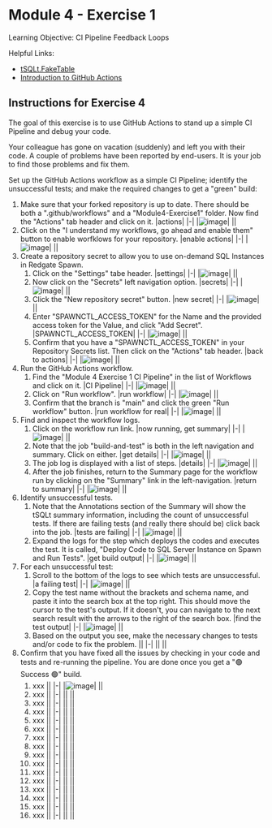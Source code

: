 # Module 4 - Exercise 1
Learning Objective: CI Pipeline Feedback Loops

Helpful Links:
- [tSQLt.FakeTable](https://tsqlt.org/user-guide/isolating-dependencies/faketable/)
- [Introduction to GitHub Actions](https://docs.github.com/en/actions/learn-github-actions/introduction-to-github-actions)

## Instructions for Exercise 4

The goal of this exercise is to use GitHub Actions to stand up a simple CI Pipeline and debug your code.

Your colleague has gone on vacation (suddenly) and left you with their code. A couple of problems have been reported by end-users. It is your job to find those problems and fix them.

Set up the GitHub Actions workflow as a simple CI Pipeline; identify the unsuccessful tests; and make the required changes to get a "green" build:

1. Make sure that your forked repository is up to date. There should be both a ".github/workflows" and a "Module4-Exercise1" folder. Now find the "Actions" tab header and click on it.
  |actions|
  |-|
  |![image](https://user-images.githubusercontent.com/298017/116835595-2c7e1480-ab91-11eb-9f6e-3cd0ec3a6536.png)|
  ||
1. Click on the "I understand my workflows, go ahead and enable them" button to enable worfklows for your repository.
  |enable actions|
  |-|
  |![image](https://user-images.githubusercontent.com/298017/116835634-57686880-ab91-11eb-9f14-951d5b9dab15.png)|
  ||
1. Create a repository secret to allow you to use on-demand SQL Instances in Redgate Spawn.
   1. Click on the "Settings" tabe header.
      |settings|
      |-|
      |![image](https://user-images.githubusercontent.com/298017/116835661-6cdd9280-ab91-11eb-861e-2091791c7681.png)|
      ||
   1. Now click on the "Secrets" left navigation option.
      |secrets|
      |-|
      |![image](https://user-images.githubusercontent.com/298017/116835680-82eb5300-ab91-11eb-9145-fb1a4b56afc3.png)|
      ||
   1. Click the "New repository secret" button.
      |new secret|
      |-|
      |![image](https://user-images.githubusercontent.com/298017/116835693-972f5000-ab91-11eb-9b0f-622ad4c80728.png)|
      ||
   1. Enter "SPAWNCTL_ACCESS_TOKEN" for the Name and the provided access token for the Value, and click "Add Secret".
      |SPAWNCTL_ACCESS_TOKEN|
      |-|
      |![image](https://user-images.githubusercontent.com/298017/116835743-d1005680-ab91-11eb-8c2d-3e57b0a4335f.png)|
      ||
   1. Confirm that you have a "SPAWNCTL_ACCESS_TOKEN" in your Repository Secrets list. Then click on the "Actions" tab header.
      |back to actions|
      |-|
      |![image](https://user-images.githubusercontent.com/298017/116835768-ef665200-ab91-11eb-951b-29b71ca85ae5.png)|
      ||
1. Run the GitHub Actions workflow.
   1. Find the "Module 4 Exercise 1 CI Pipeline" in the list of Workflows and click on it.
      |CI Pipeline|
      |-|
      |![image](https://user-images.githubusercontent.com/298017/116835826-263c6800-ab92-11eb-858a-ef2355429fb5.png)|
      ||
   1. Click on "Run workflow".
      |run workflow|
      |-|
      |![image](https://user-images.githubusercontent.com/298017/116835842-381e0b00-ab92-11eb-9ade-92b05c3af8a2.png)|
      ||
   1. Confirm that the branch is "main" and click the green "Run workflow" button.
      |run workflow for real|
      |-|
      |![image](https://user-images.githubusercontent.com/298017/116835867-4ff58f00-ab92-11eb-82dd-d4cd736a9436.png)|
      ||
1. Find and inspect the workflow logs.
   1. Click on the workflow run link.
      |now running, get summary|
      |-|
      |![image](https://user-images.githubusercontent.com/298017/116836648-55a0a400-ab95-11eb-9cfe-113a77d8a585.png)|
      ||
   1. Note that the job "build-and-test" is both in the left navigation and summary. Click on either.
      |get details|
      |-|
      |![image](https://user-images.githubusercontent.com/298017/116835950-be3a5180-ab92-11eb-8e57-0c70e8fcb287.png)|
      ||
   1. The job log is displayed with a list of steps.
      |details|
      |-|
      |![image](https://user-images.githubusercontent.com/298017/116835969-d4481200-ab92-11eb-8b07-ad43f6494bb8.png)|
      ||
   1. After the job finishes, return to the Summary page for the workflow run by clicking on the "Summary" link in the left-navigation.
      |return to summary|
      |-|
      |![image](https://user-images.githubusercontent.com/298017/116836010-f9d51b80-ab92-11eb-8438-de100ee5c225.png)|
      ||
1. Identify unsuccessful tests.
   1. Note that the Annotations section of the Summary will show the tSQLt summary information, including the count of unsuccessful tests. If there are failing tests (and really there should be) click back into the job.
      |tests are failing|
      |-|
      |![image](https://user-images.githubusercontent.com/298017/116836210-a44d3e80-ab93-11eb-9bca-ace792df6617.png)|
      ||
   1. Expand the logs for the step which deploys the codes and executes the test. It is called, "Deploy Code to SQL Server Instance on Spawn and Run Tests".
      |get build output|
      |-|
      |![image](https://user-images.githubusercontent.com/298017/116836233-ba5aff00-ab93-11eb-859d-7a3a6aaff09e.png)|
      ||
1. For each unsuccessful test:
   1. Scroll to the bottom of the logs to see which tests are unsuccessful.
      |a failing test|
      |-|
      |![image](https://user-images.githubusercontent.com/298017/116836829-0b6bf280-ab96-11eb-874a-040b952a595b.png)|
      ||
   1. Copy the test name without the brackets and schema name, and paste it into the search box at the top right. This should move the cursor to the test's output. If it doesn't, you can navigate to the next search result with the arrows to the right of the search box.
      |find the test output|
      |-|
      |![image](https://user-images.githubusercontent.com/298017/116836606-25590580-ab95-11eb-8103-c1683d86522c.png)|
      ||
   1. Based on the output you see, make the necessary changes to tests and/or code to fix the problem.
      ||
      |-|
      ||
      ||
1. Confirm that you have fixed all the issues by checking in your code and tests and re-running the pipeline. You are done once you get a "🟢 Success 🟢" build.
   1. xxx
      ||
      |-|
      |![image](https://user-images.githubusercontent.com/298017/116953604-b09cce80-ac5b-11eb-8cdf-ec553bde881a.png)|
      ||
   1. xxx
      ||
      |-|
      ||
      ||
   1. xxx
      ||
      |-|
      ||
      ||
   1. xxx
      ||
      |-|
      ||
      ||
   1. xxx
      ||
      |-|
      ||
      ||
   1. xxx
      ||
      |-|
      ||
      ||
   1. xxx
      ||
      |-|
      ||
      ||
   1. xxx
      ||
      |-|
      ||
      ||
   1. xxx
      ||
      |-|
      ||
      ||
   1. xxx
      ||
      |-|
      ||
      ||
   1. xxx
      ||
      |-|
      ||
      ||
   1. xxx
      ||
      |-|
      ||
      ||
   1. xxx
      ||
      |-|
      ||
      ||
   1. xxx
      ||
      |-|
      ||
      ||
   1. xxx
      ||
      |-|
      ||
      ||
   1. xxx
      ||
      |-|
      ||
      ||
